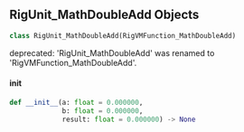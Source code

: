 ## RigUnit_MathDoubleAdd Objects

```python
class RigUnit_MathDoubleAdd(RigVMFunction_MathDoubleAdd)
```

deprecated: 'RigUnit_MathDoubleAdd' was renamed to 'RigVMFunction_MathDoubleAdd'.

<a id="unreal.RigUnit_MathDoubleAdd.__init__"></a>

#### __init__

```python
def __init__(a: float = 0.000000,
             b: float = 0.000000,
             result: float = 0.000000) -> None
```

<a id="unreal.RigVMFunction_MathDoubleSub"></a>